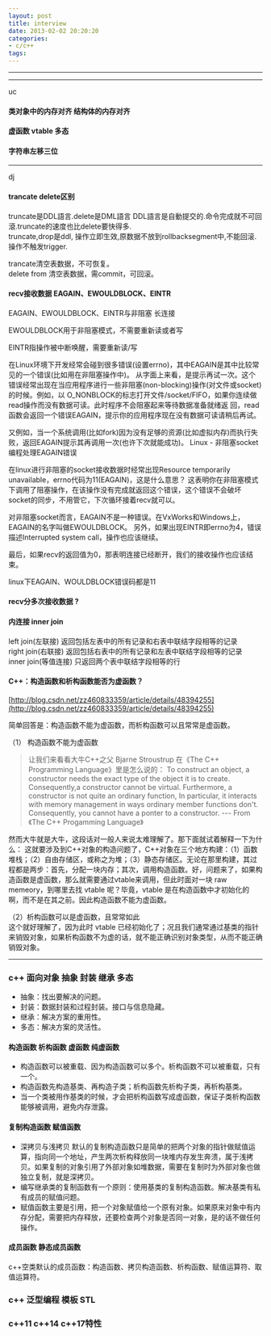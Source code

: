```yaml
---
layout: post
title: interview
date: 2013-02-02 20:20:20
categories:
- c/c++
tags:
---
```


---


---

uc

#### 类对象中的内存对齐  结构体的内存对齐

#### 虚函数 vtable 多态

#### 字符串左移三位

---

dj

#### trancate delete区别

truncate是DDL語言.delete是DML語言 DDL語言是自動提交的.命令完成就不可回滾.truncate的速度也比delete要快得多.  
truncate,drop是ddl, 操作立即生效,原数据不放到rollbacksegment中,不能回滚. 操作不触发trigger.   

trancate清空表数据，不可恢复。  
delete from 清空表数据，需commit，可回滚。  

#### recv接收数据 EAGAIN、EWOULDBLOCK、EINTR

EAGAIN、EWOULDBLOCK、EINTR与非阻塞 长连接

EWOULDBLOCK用于非阻塞模式，不需要重新读或者写

EINTR指操作被中断唤醒，需要重新读/写

在Linux环境下开发经常会碰到很多错误(设置errno)，其中EAGAIN是其中比较常见的一个错误(比如用在非阻塞操作中)。
从字面上来看，是提示再试一次。这个错误经常出现在当应用程序进行一些非阻塞(non-blocking)操作(对文件或socket)的时候。例如，以 O_NONBLOCK的标志打开文件/socket/FIFO，如果你连续做read操作而没有数据可读。此时程序不会阻塞起来等待数据准备就绪返 回，read函数会返回一个错误EAGAIN，提示你的应用程序现在没有数据可读请稍后再试。

又例如，当一个系统调用(比如fork)因为没有足够的资源(比如虚拟内存)而执行失败，返回EAGAIN提示其再调用一次(也许下次就能成功)。
Linux - 非阻塞socket编程处理EAGAIN错误

在linux进行非阻塞的socket接收数据时经常出现Resource temporarily unavailable，errno代码为11(EAGAIN)，这是什么意思？
这表明你在非阻塞模式下调用了阻塞操作，在该操作没有完成就返回这个错误，这个错误不会破坏socket的同步，不用管它，下次循环接着recv就可以。 

对非阻塞socket而言，EAGAIN不是一种错误。在VxWorks和Windows上，EAGAIN的名字叫做EWOULDBLOCK。
另外，如果出现EINTR即errno为4，错误描述Interrupted system call，操作也应该继续。

最后，如果recv的返回值为0，那表明连接已经断开，我们的接收操作也应该结束。

linux下EAGAIN、WOULDBLOCK错误码都是11

#### recv分多次接收数据 ?

#### 内连接 inner join

left join(左联接) 返回包括左表中的所有记录和右表中联结字段相等的记录   
right join(右联接) 返回包括右表中的所有记录和左表中联结字段相等的记录  
inner join(等值连接) 只返回两个表中联结字段相等的行  

#### C++：构造函数和析构函数能否为虚函数？

[http://blog.csdn.net/zz460833359/article/details/48394255](http://blog.csdn.net/zz460833359/article/details/48394255)

简单回答是：构造函数不能为虚函数，而析构函数可以且常常是虚函数。  

（1） 构造函数不能为虚函数  
> 让我们来看看大牛C++之父 Bjarne Stroustrup 在《The C++ Programming Language》里是怎么说的：
> To construct an object, a constructor needs the exact type of the object it is to create. Consequently,a constructor cannot be virtual. Furthermore, a constructor is not quite an ordinary function, In particular, it interacts with memory management in ways ordinary member functions don't. Consequently, you cannot have a ponter to a constructor.
> --- From 《The C++ Progamming Language》

然而大牛就是大牛，这段话对一般人来说太难理解了。那下面就试着解释一下为什么：
这就要涉及到C++对象的构造问题了，C++对象在三个地方构建：（1）函数堆栈；（2）自由存储区，或称之为堆；（3）静态存储区。无论在那里构建，其过程都是两步：首先，分配一块内存；其次，调用构造函数。好，问题来了，如果构造函数是虚函数，那么就需要通过vtable来调用，但此时面对一块 raw memeory，到哪里去找 vtable 呢？毕竟，vtable 是在构造函数中才初始化的啊，而不是在其之前。因此构造函数不能为虚函数。
 
（2）析构函数可以是虚函数，且常常如此  
这个就好理解了，因为此时 vtable 已经初始化了；况且我们通常通过基类的指针来销毁对象，如果析构函数不为虚的话，就不能正确识别对象类型，从而不能正确销毁对象。


---

### c++ 面向对象 抽象 封装 继承 多态

- 抽象：找出要解决的问题。
- 封装：数据封装和过程封装。接口与信息隐藏。
- 继承：解决方案的重用性。
- 多态：解决方案的灵活性。

#### 构造函数 析构函数 虚函数 纯虚函数

- 构造函数可以被重载、因为构造函数可以多个。析构函数不可以被重载，只有一个。
- 构造函数先构造基类、再构造子类；析构函数先析构子类，再析构基类。
- 当一个类被用作基类的时候，才会把析构函数写成虚函数，保证子类析构函数能够被调用，避免内存泄露。

#### 复制构造函数 赋值函数

- 深拷贝与浅拷贝 默认的复制构造函数只是简单的把两个对象的指针做赋值运算，指向同一个地址，产生两次析构释放同一块堆内存发生奔溃，属于浅拷贝。如果复制的对象引用了外部对象如堆数据，需要在复制时为外部对象也做独立复制，就是深拷贝。
- 编写继承类的复制函数有一个原则：使用基类的复制构造函数。解决基类有私有成员的赋值问题。
- 赋值函数主要是引用，把一个对象赋值给一个原有对象。如果原来对象中有内存分配，需要把内存释放，还要检查两个对象是否同一对象，是的话不做任何操作。

#### 成员函数 静态成员函数

c++空类默认的成员函数：构造函数、拷贝构造函数、析构函数、赋值运算符、取值运算符。

### c++ 泛型编程 模板 STL

### c++11 c++14 c++17特性

